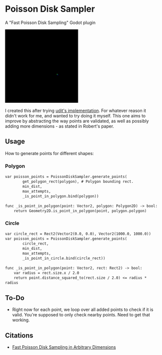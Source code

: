 # Poisson Disk Sampler
A "Fast Poisson Disk Sampling" Godot plugin

![Poisson Animated Fill](https://github.com/Decapitated/Godot-Poisson-Disk-Sampler/blob/main/docs/PoissonFill-Rainbow.gif?raw=true)

I created this after trying [udit's implementation](https://github.com/udit/poisson-disc-sampling). For whatever reason it didn't work for me, and wanted to try doing it myself. This one aims to improve by abstracting the way points are validated, as well as possibly adding more dimensions - as stated in Robert's paper.

## Usage
How to generate points for different shapes:
### Polygon
```GDScript
var poisson_points = PoissonDiskSampler.generate_points(
        get_polygon_rect(polygon), # Polygon bounding rect.
        min_dist,
        max_attempts,
        _is_point_in_polygon.bind(polygon))

func _is_point_in_polygon(point: Vector2, polygon: Polygon2D) -> bool:
    return Geometry2D.is_point_in_polygon(point, polygon.polygon)
```
### Circle
```GDScript
var circle_rect = Rect2(Vector2(0.0, 0.0), Vector2(1000.0, 1000.0))
var poisson_points = PoissonDiskSampler.generate_points(
        circle_rect,
        min_dist,
        max_attempts,
        _is_point_in_circle.bind(circle_rect))

func _is_point_in_polygon(point: Vector2, rect: Rect2) -> bool:
    var radius = rect.size.x / 2.0
    return point.distance_squared_to(rect.size / 2.0) <= radius * radius
```
## To-Do
* Right now for each point, we loop over all added points to check if it is valid. You're supposed to only check nearby points. Need to get that working.

## Citations
* [Fast Poisson Disk Sampling in Arbitrary Dimensions](https://www.cs.ubc.ca/~rbridson/docs/bridson-siggraph07-poissondisk.pdf)
